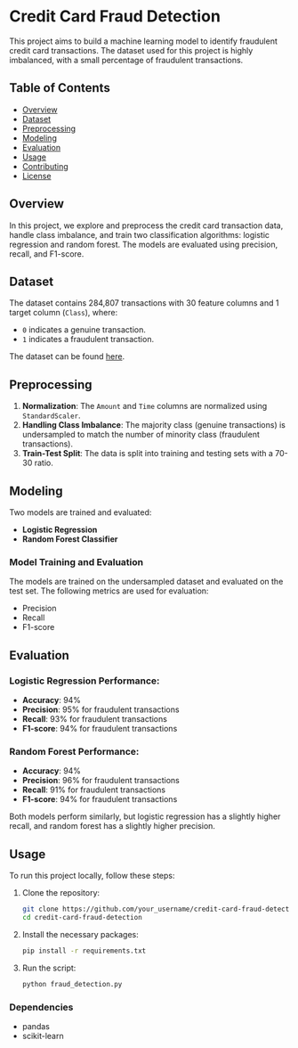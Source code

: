 # Credit Card Fraud Detection

This project aims to build a machine learning model to identify fraudulent credit card transactions. The dataset used for this project is highly imbalanced, with a small percentage of fraudulent transactions.

## Table of Contents
- [Overview](#overview)
- [Dataset](#dataset)
- [Preprocessing](#preprocessing)
- [Modeling](#modeling)
- [Evaluation](#evaluation)
- [Usage](#usage)
- [Contributing](#contributing)
- [License](#license)

## Overview
In this project, we explore and preprocess the credit card transaction data, handle class imbalance, and train two classification algorithms: logistic regression and random forest. The models are evaluated using precision, recall, and F1-score.

## Dataset
The dataset contains 284,807 transactions with 30 feature columns and 1 target column (`Class`), where:
- `0` indicates a genuine transaction.
- `1` indicates a fraudulent transaction.

The dataset can be found [here](https://www.kaggle.com/mlg-ulb/creditcardfraud).

## Preprocessing
1. **Normalization**: The `Amount` and `Time` columns are normalized using `StandardScaler`.
2. **Handling Class Imbalance**: The majority class (genuine transactions) is undersampled to match the number of minority class (fraudulent transactions).
3. **Train-Test Split**: The data is split into training and testing sets with a 70-30 ratio.

## Modeling
Two models are trained and evaluated:
- **Logistic Regression**
- **Random Forest Classifier**

### Model Training and Evaluation
The models are trained on the undersampled dataset and evaluated on the test set. The following metrics are used for evaluation:
- Precision
- Recall
- F1-score

## Evaluation
### Logistic Regression Performance:
- **Accuracy**: 94%
- **Precision**: 95% for fraudulent transactions
- **Recall**: 93% for fraudulent transactions
- **F1-score**: 94% for fraudulent transactions

### Random Forest Performance:
- **Accuracy**: 94%
- **Precision**: 96% for fraudulent transactions
- **Recall**: 91% for fraudulent transactions
- **F1-score**: 94% for fraudulent transactions

Both models perform similarly, but logistic regression has a slightly higher recall, and random forest has a slightly higher precision.

## Usage
To run this project locally, follow these steps:

1. Clone the repository:
    ```sh
    git clone https://github.com/your_username/credit-card-fraud-detection.git
    cd credit-card-fraud-detection
    ```

2. Install the necessary packages:
    ```sh
    pip install -r requirements.txt
    ```

3. Run the script:
    ```sh
    python fraud_detection.py
    ```

### Dependencies
- pandas
- scikit-learn


